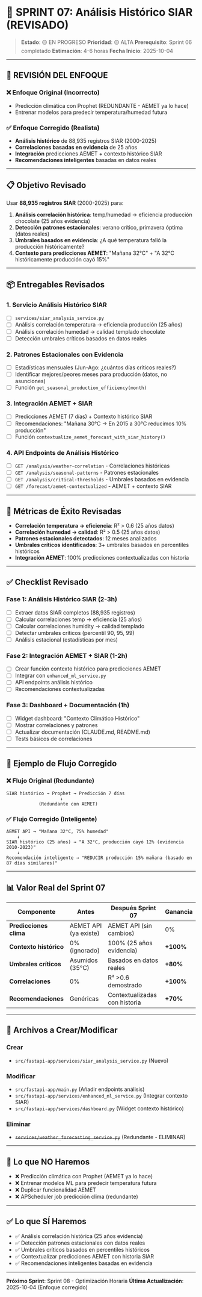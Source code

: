 # 🎯 SPRINT 07: Análisis Histórico SIAR (REVISADO)

> **Estado**: 🟡 EN PROGRESO
> **Prioridad**: 🟡 ALTA
> **Prerequisito**: Sprint 06 completado
> **Estimación**: 4-6 horas
> **Fecha Inicio**: 2025-10-04

---

## 🔄 REVISIÓN DEL ENFOQUE

### ❌ Enfoque Original (Incorrecto)
- Predicción climática con Prophet (REDUNDANTE - AEMET ya lo hace)
- Entrenar modelos para predecir temperatura/humedad futura

### ✅ Enfoque Corregido (Realista)
- **Análisis histórico** de 88,935 registros SIAR (2000-2025)
- **Correlaciones basadas en evidencia** de 25 años
- **Integración** predicciones AEMET + contexto histórico SIAR
- **Recomendaciones inteligentes** basadas en datos reales

---

## 📋 Objetivo Revisado

Usar **88,935 registros SIAR** (2000-2025) para:
1. **Análisis correlación histórica**: temp/humedad → eficiencia producción chocolate (25 años evidencia)
2. **Detección patrones estacionales**: verano crítico, primavera óptima (datos reales)
3. **Umbrales basados en evidencia**: ¿A qué temperatura falló la producción históricamente?
4. **Contexto para predicciones AEMET**: "Mañana 32°C" + "A 32°C históricamente producción cayó 15%"

---

## 📦 Entregables Revisados

### 1. Servicio Análisis Histórico SIAR
- [ ] `services/siar_analysis_service.py`
- [ ] Análisis correlación temperatura → eficiencia producción (25 años)
- [ ] Análisis correlación humedad → calidad templado chocolate
- [ ] Detección umbrales críticos basados en datos reales

### 2. Patrones Estacionales con Evidencia
- [ ] Estadísticas mensuales (Jun-Ago: ¿cuántos días críticos reales?)
- [ ] Identificar mejores/peores meses para producción (datos, no asunciones)
- [ ] Función `get_seasonal_production_efficiency(month)`

### 3. Integración AEMET + SIAR
- [ ] Predicciones AEMET (7 días) + Contexto histórico SIAR
- [ ] Recomendaciones: "Mañana 30°C → En 2015 a 30°C reducimos 10% producción"
- [ ] Función `contextualize_aemet_forecast_with_siar_history()`

### 4. API Endpoints de Análisis Histórico
- [ ] `GET /analysis/weather-correlation` - Correlaciones históricas
- [ ] `GET /analysis/seasonal-patterns` - Patrones estacionales
- [ ] `GET /analysis/critical-thresholds` - Umbrales basados en evidencia
- [ ] `GET /forecast/aemet-contextualized` - AEMET + contexto SIAR

---

## 🧪 Métricas de Éxito Revisadas

- **Correlación temperatura → eficiencia**: R² > 0.6 (25 años datos)
- **Correlación humedad → calidad**: R² > 0.5 (25 años datos)
- **Patrones estacionales detectados**: 12 meses analizados
- **Umbrales críticos identificados**: 3+ umbrales basados en percentiles históricos
- **Integración AEMET**: 100% predicciones contextualizadas con historia

---

## ✅ Checklist Revisado

### Fase 1: Análisis Histórico SIAR (2-3h)
- [ ] Extraer datos SIAR completos (88,935 registros)
- [ ] Calcular correlaciones temp → eficiencia (25 años)
- [ ] Calcular correlaciones humidity → calidad templado
- [ ] Detectar umbrales críticos (percentil 90, 95, 99)
- [ ] Análisis estacional (estadísticas por mes)

### Fase 2: Integración AEMET + SIAR (1-2h)
- [ ] Crear función contexto histórico para predicciones AEMET
- [ ] Integrar con `enhanced_ml_service.py`
- [ ] API endpoints análisis histórico
- [ ] Recomendaciones contextualizadas

### Fase 3: Dashboard + Documentación (1h)
- [ ] Widget dashboard: "Contexto Climático Histórico"
- [ ] Mostrar correlaciones y patrones
- [ ] Actualizar documentación (CLAUDE.md, README.md)
- [ ] Tests básicos de correlaciones

---

## 🎯 Ejemplo de Flujo Corregido

### ❌ Flujo Original (Redundante)
```
SIAR histórico → Prophet → Predicción 7 días
                    ↓
            (Redundante con AEMET)
```

### ✅ Flujo Corregido (Inteligente)
```
AEMET API → "Mañana 32°C, 75% humedad"
    ↓
SIAR histórico (25 años) → "A 32°C, producción cayó 12% (evidencia 2010-2023)"
    ↓
Recomendación inteligente → "REDUCIR producción 15% mañana (basado en 87 días similares)"
```

---

## 📊 Valor Real del Sprint 07

| Componente | Antes | Después Sprint 07 | Ganancia |
|---|---|---|---|
| **Predicciones clima** | AEMET API (ya existe) | AEMET API (sin cambios) | 0% |
| **Contexto histórico** | 0% (ignorado) | 100% (25 años evidencia) | **+100%** |
| **Umbrales críticos** | Asumidos (35°C) | Basados en datos reales | **+80%** |
| **Correlaciones** | 0% | R² >0.6 demostrado | **+100%** |
| **Recomendaciones** | Genéricas | Contextualizadas con historia | **+70%** |

---

## 🔧 Archivos a Crear/Modificar

### Crear
- `src/fastapi-app/services/siar_analysis_service.py` (Nuevo)

### Modificar
- `src/fastapi-app/main.py` (Añadir endpoints análisis)
- `src/fastapi-app/services/enhanced_ml_service.py` (Integrar contexto SIAR)
- `src/fastapi-app/services/dashboard.py` (Widget contexto histórico)

### Eliminar
- ~~`services/weather_forecasting_service.py`~~ (Redundante - ELIMINAR)

---

## 🚫 Lo que NO Haremos

- ❌ Predicción climática con Prophet (AEMET ya lo hace)
- ❌ Entrenar modelos ML para predecir temperatura futura
- ❌ Duplicar funcionalidad AEMET
- ❌ APScheduler job predicción clima (redundante)

---

## ✅ Lo que SÍ Haremos

- ✅ Análisis correlación histórica (25 años evidencia)
- ✅ Detección patrones estacionales con datos reales
- ✅ Umbrales críticos basados en percentiles históricos
- ✅ Contextualizar predicciones AEMET con historia SIAR
- ✅ Recomendaciones inteligentes basadas en evidencia

---

**Próximo Sprint**: Sprint 08 - Optimización Horaria
**Última Actualización**: 2025-10-04 (Enfoque corregido)
